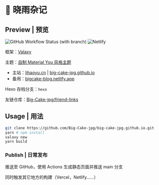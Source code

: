 # 🍰 晓雨杂记

## Preview | 预览

<!-- TODO: Update priview image
![preview](https://github.com/Big-Cake-jpg/big-cake-jpg.github.io/assets/76810494/eb75f340-5628-4bd5-bb11-7666146fc098)
-->

![GitHub Workflow Status (with branch)](https://img.shields.io/github/actions/workflow/status/Big-Cake-jpg/big-cake-jpg.github.io/gh-pages.yml?branch=source&label=Pages&logo=GitHub&style=flat-square) ![Netlify](https://img.shields.io/netlify/1688f720-9e59-44df-a481-8cb2d4141f94?label=Netlify%20Build&logo=netlify&style=flat-square)

框架：[Valaxy](https://valaxy.site)

主题：[自制 Material You 风格主题](https://www.lihaoyu.cn/posts/rewrite-my-blog)

- 主站：[lihaoyu.cn](https://lihaoyu.cn) | [big-cake-jpg.github.io](https://big-cake-jpg.github.io)
- 备用：[bigcake-blog.netlify.app](https://bigcake-blog.netlify.app)

Hexo 存档分支：`hexo`

友链仓库：[Big-Cake-jpg/friend-links](https://github.com/Big-Cake-jpg/friend-links.git)

## Usage | 用法

```bash
git clone https://github.com/Big-Cake-jpg/big-cake-jpg.github.io.git
yarn # npm install
valaxy new 
yarn build
```

### Publish | 日常发布

推送至 GitHub，使用 Actions 生成静态页面并推送 main 分支

同时触发其它地方的构建（Vercel，Netlify……）
